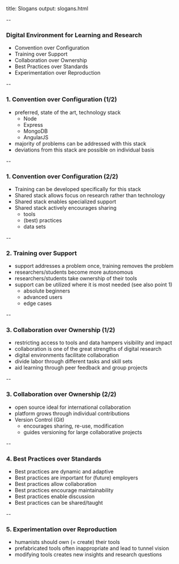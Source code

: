 title: Slogans
output: slogans.html

--

### Digital Environment for Learning and Research

+ Convention over Configuration
+ Training over Support
+ Collaboration over Ownership
+ Best Practices over Standards
+ Experimentation over Reproduction

--

### 1. Convention over Configuration (1/2)

+ preferred, state of the art, technology stack
  + Node
  + Express
  + MongoDB
  + AngularJS
+ majority of problems can be addressed with this stack
+ deviations from this stack are possible on individual basis

--

### 1. Convention over Configuration (2/2)

+ Training can be developed specifically for this stack
+ Shared stack allows focus on research rather than technology
+ Shared stack enables specialized support
+ Shared stack actively encourages sharing
  + tools 
  + (best) practices 
  + data sets

--

### 2. Training over Support

+ support addresses a problem once, training removes the problem
+ researchers/students become more autonomous
+ researchers/students take ownership of their tools
+ support can be utilized where it is most needed (see also point 1)
  + absolute beginners
  + advanced users
  + edge cases

--

### 3. Collaboration over Ownership (1/2)

+ restricting access to tools and data hampers visibility and impact
+ collaboration is one of the great strengths of digital research
+ digital environments facilitate collaboration
+ divide labor through different tasks and skill sets
+ aid learning through peer feedback and group projects

--

### 3. Collaboration over Ownership (2/2)

+ open source ideal for international collaboration
+ platform grows through individual contributions
+ Version Control (Git)
  + encourages sharing, re-use, modification
  + guides versioning for large collaborative projects

--

### 4. Best Practices over Standards

+ Best practices are dynamic and adaptive
+ Best practices are important for (future) employers
+ Best practices allow collaboration
+ Best practices encourage maintainability
+ Best practices enable discussion 
+ Best practices can be shared/taught

--

### 5. Experimentation over Reproduction 

+ humanists should own (= create) their tools
+ prefabricated tools often inappropriate and lead to tunnel vision
+ modifying tools creates new insights and research questions

